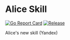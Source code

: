 # Alice Skill

[![Go Report Card](https://goreportcard.com/badge/github.com/srg-bnd/alice-skill?style=flat-square)](https://goreportcard.com/report/github.com/srg-bnd/alice-skill)
[![Release](https://img.shields.io/github/release/srg-bnd/alice-skill.svg?style=flat-square)](https://github.com/srg-bnd/alice-skill/releases/latest)

Alice's new skill (Yandex)
